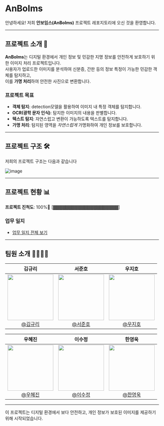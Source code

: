 # AnBoIms

안녕하세요! 저희 **안보임스(AnBoIms)** 프로젝트 레포지토리에 오신 것을 환영합니다.

---

## 프로젝트 소개 🌟

**AnBoIms**는 디지털 환경에서 개인 정보 및 민감한 지명 정보를 안전하게 보호하기 위한 이미지 처리 프로젝트입니다.  
사용자가 업로드한 이미지를 분석하여 신분증, 간판 등의 정보 특정이 가능한 민감한 객체를 탐지하고,  
이를 **가명 처리**하여 안전한 사진으로 변환합니다.

### 프로젝트 목표
- **객체 탐지**: detection모델을 활용하여 이미지 내 특정 객체를 탐지합니다.
- **OCR(광학 문자 인식)**: 탐지한 이미지의 내용을 판별합니다.
- **텍스트 탐지**: 자연스럽고 변환이 가능하도록 텍스트를 탐지합니다.
- **가명 처리**: 탐지된 영역을 *자연스럽게* 가명화하여 개인 정보를 보호합니다.

---

## 프로젝트 구조 🛠️
저희의 프로젝트 구조는 다음과 같습니다

![image](https://github.com/user-attachments/assets/69254788-9842-46d4-8e81-87ef4f3460a8)


---

## 프로젝트 현황 📊

**프로젝트 진척도**: 100%🎉
[▓▓▓▓▓▓▓▓▓▓▓▓▓▓▓▓▓▓▓▓▓]  

### 업무 일지
- [업무 일지 전체 보기](logs/)

---

## 팀원 소개 👩‍💻👨‍💻

<div align="center">

| **김규리** | **서준호** | **우지호** |
| :--------: | :--------: | :--------: |
| [<img src="https://github.com/iveib004.png" height=150 width=150> <br/> @김규리](https://github.com/iveib004) | [<img src="https://github.com/DDunos.png" height=150 width=150> <br/> @서준호](https://github.com/DDunos) | [<img src="https://github.com/WooJHo.png" height=150 width=150> <br/> @우지호](https://github.com/WooJHo) |

| **우혜진** | **이수정** | **한영욱** |
| :--------: | :--------: | :--------: |
| [<img src="https://github.com/hyejin8890.png" height=150 width=150> <br/> @우혜진](https://github.com/hyejin8890) | [<img src="https://github.com/dltnwjd308.png" height=150 width=150> <br/> @이수정](https://github.com/dltnwjd308) | [<img src="https://github.com/10wook.png" height=150 width=150> <br/> @한영욱](https://github.com/10wook) |

</div>

---

이 프로젝트는 디지털 환경에서 보다 안전하고, 개인 정보가 보호된 이미지를 제공하기 위해 시작되었습니다.
